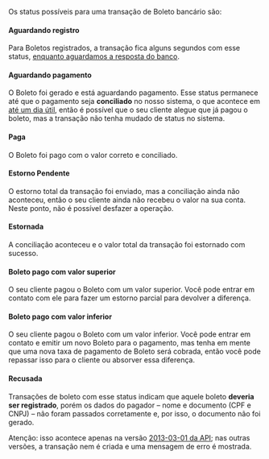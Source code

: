 Os status possíveis para uma transação de Boleto bancário são:

#### Aguardando registro
Para Boletos registrados, a transação fica alguns segundos com esse status, [enquanto aguardamos a resposta do banco](https://pagarme.zendesk.com/hc/pt-br/articles/115004484383-O-processamento-da-transa%C3%A7%C3%A3o-ficar%C3%A1-mais-lento-com-o-procedimento-de-registro-dos-boletos-).

#### Aguardando pagamento
O Boleto foi gerado e está aguardando pagamento. Esse status permanece até que o pagamento seja **conciliado** no nosso sistema, o que acontece em [até um dia útil](https://pagarme.zendesk.com/hc/pt-br/articles/206350686-Em-quanto-tempo-o-status-de-aguardando-pagamento-%C3%A9-alterado-para-pago-), então é possível que o seu cliente alegue que já pagou o boleto, mas a transação não tenha mudado de status no sistema.

#### Paga
O Boleto foi pago com o valor correto e conciliado.

#### Estorno Pendente
O estorno total da transação foi enviado, mas a conciliação ainda não aconteceu, então o seu cliente ainda não recebeu o valor na sua conta. Neste ponto, não é possível desfazer a operação.

#### Estornada
A conciliação aconteceu e o valor total da transação foi estornado com sucesso.

#### Boleto pago com valor superior
O seu cliente pagou o Boleto com um valor superior. Você pode entrar em contato com ele para fazer um estorno parcial para devolver a diferença.

#### Boleto pago com valor inferior
O seu cliente pagou o Boleto com um valor inferior. Você pode entrar em contato e emitir um novo Boleto para o pagamento, mas tenha em mente que uma nova taxa de pagamento de Boleto será cobrada, então você pode repassar isso para o cliente ou absorver essa diferença.

#### Recusada
Transações de boleto com esse status indicam que aquele boleto **deveria ser registrado**, porém os dados do pagador – nome e documento (CPF e CNPJ) – não foram passados corretamente e, por isso, o documento não foi gerado.  

Atenção: isso acontece apenas na versão [2013-03-01 da API](https://docs.pagar.me/docs/versionamento); nas outras versões, a transação nem é criada e uma mensagem de erro é mostrada. 
